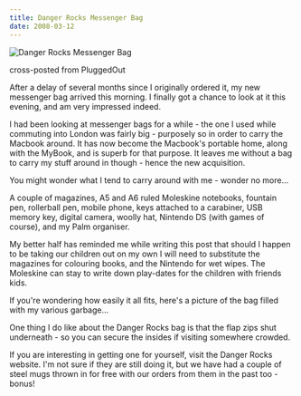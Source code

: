 ```yaml
---
title: Danger Rocks Messenger Bag
date: 2008-03-12
---
```


![Danger Rocks Messenger Bag](https://source.unsplash.com/d34DtRp1bqo/1600x900)

cross-posted from PluggedOut

After a delay of several months since I originally ordered it, my new messenger bag arrived this morning. I finally got a chance to look at it this evening, and am very impressed indeed.

I had been looking at messenger bags for a while - the one I used while commuting into London was fairly big - purposely so in order to carry the Macbook around. It has now become the Macbook's portable home, along with the MyBook, and is superb for that purpose. It leaves me without a bag to carry my stuff around in though - hence the new acquisition.

You might wonder what I tend to carry around with me - wonder no more...

A couple of magazines, A5 and A6 ruled Moleskine notebooks, fountain pen, rollerball pen, mobile phone, keys attached to a carabiner, USB memory key, digital camera, woolly hat, Nintendo DS (with games of course), and my Palm organiser.

My better half has reminded me while writing this post that should I happen to be taking our children out on my own I will need to substitute the magazines for colouring books, and the Nintendo for wet wipes. The Moleskine can stay to write down play-dates for the children with friends kids.

If you're wondering how easily it all fits, here's a picture of the bag filled with my various garbage...

One thing I do like about the Danger Rocks bag is that the flap zips shut underneath - so you can secure the insides if visiting somewhere crowded.

If you are interesting in getting one for yourself, visit the Danger Rocks website. I'm not sure if they are still doing it, but we have had a couple of steel mugs thrown in for free with our orders from them in the past too - bonus!